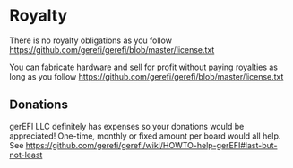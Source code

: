 # Royalty

There is no royalty obligations as you follow https://github.com/gerefi/gerefi/blob/master/license.txt

You can fabricate hardware and sell for profit without paying royalties as long as you follow https://github.com/gerefi/gerefi/blob/master/license.txt

## Donations

gerEFI LLC definitely has expenses so your donations would be appreciated! One-time, monthly or fixed amount per board would all help. See https://github.com/gerefi/gerefi/wiki/HOWTO-help-gerEFI#last-but-not-least
